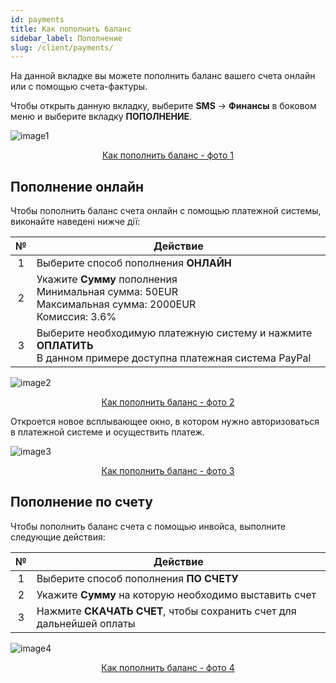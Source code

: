 ```yaml
---
id: payments
title: Как пополнить баланс
sidebar_label: Пополнение
slug: /client/payments/
---
```


На данной вкладке вы можете пополнить баланс вашего счета онлайн или с помощью счета-фактуры.

Чтобы открыть данную вкладку, выберите **SMS** → **Финансы** в боковом меню и выберите вкладку **ПОПОЛНЕНИЕ**.

![image1](/img/ru/client_finances_payment/image1.png "Как пополнить баланс") <center><u>Как пополнить баланс - фото 1</u></center>

## Пополнение онлайн

Чтобы пополнить баланс счета онлайн с помощью платежной системы, виконайте наведені нижче дії:

|  №  | Действие |
| :-: | -------- |
| 1 | Выберите способ пополнения **ОНЛАЙН** |
| 2 | Укажите **Сумму** пополнения <br/> Минимальная сумма: 50EUR <br/> Максимальная сумма: 2000EUR <br/> Комиссия: 3.6% |
| 3 | Выберите необходимую платежную систему и нажмите **ОПЛАТИТЬ** <br/> В данном примере доступна платежная система PayPal |

![image2](/img/ru/client_finances_payment/image2.png "Как пополнить баланс") <center><u>Как пополнить баланс - фото 2</u></center>

Откроется новое всплывающее окно, в котором нужно авторизоваться в платежной системе и осуществить платеж.

![image3](/img/ru/client_finances_payment/image3.png "Как пополнить баланс") <center><u>Как пополнить баланс - фото 3</u></center>

## Пополнение по счету

Чтобы пополнить баланс счета с помощью инвойса, выполните следующие действия:

|  №  | Действие |
| :-: | -------- |
| 1 | Выберите способ пополнения **ПО СЧЕТУ** |
| 2 | Укажите **Сумму** на которую необходимо выставить счет |
| 3 | Нажмите **СКАЧАТЬ СЧЕТ**, чтобы сохранить счет для дальнейшей оплаты |

![image4](/img/ru/client_finances_payment/image4.png "Как пополнить баланс") <center><u>Как пополнить баланс - фото 4</u></center>
